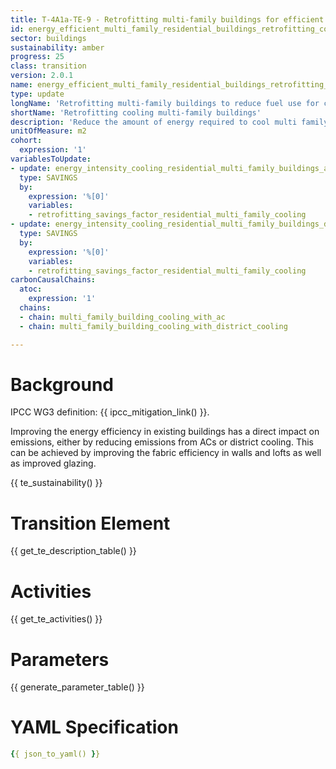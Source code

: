 ```yaml
---
title: T-4A1a-TE-9 - Retrofitting multi-family buildings for efficient cooling
id: energy_efficient_multi_family_residential_buildings_retrofitting_cooling
sector: buildings
sustainability: amber
progress: 25
class: transition
version: 2.0.1
name: energy_efficient_multi_family_residential_buildings_retrofitting_cooling
type: update
longName: 'Retrofitting multi-family buildings to reduce fuel use for cooling'
shortName: 'Retrofitting cooling multi-family buildings'
description: 'Reduce the amount of energy required to cool multi family building with AC and disitrct cooling through retrofitting'
unitOfMeasure: m2
cohort:
  expression: '1'
variablesToUpdate:
- update: energy_intensity_cooling_residential_multi_family_buildings_ac
  type: SAVINGS
  by:
    expression: '%[0]'
    variables:
    - retrofitting_savings_factor_residential_multi_family_cooling
- update: energy_intensity_cooling_residential_multi_family_buildings_district_cooling
  type: SAVINGS
  by:
    expression: '%[0]'
    variables:
    - retrofitting_savings_factor_residential_multi_family_cooling
carbonCausalChains:
  atoc:
    expression: '1'
  chains:
  - chain: multi_family_building_cooling_with_ac
  - chain: multi_family_building_cooling_with_district_cooling

---
```




# Background

IPCC WG3 definition: {{ ipcc_mitigation_link() }}.

Improving the energy efficiency in existing buildings has a direct impact on emissions, either by reducing emissions from ACs or district cooling. This can be achieved by improving the fabric efficiency in walls and lofts as well as improved glazing.




{{ te_sustainability() }}

# Transition Element

{{ get_te_description_table() }}




# Activities

{{ get_te_activities() }}


# Parameters

{{ generate_parameter_table() }}


# YAML Specification

```yaml
{{ json_to_yaml() }}
```
